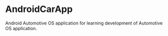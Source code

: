 # AndroidCarApp
Android Automotive OS application for learning development of Automotive OS application.
